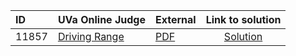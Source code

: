 | ID | UVa Online Judge | External | Link to solution |
|:---|:---|:---|:---:|
| 11857 | [Driving Range](https://onlinejudge.org/index.php?option=com_onlinejudge&Itemid=8&category=673&page=show_problem&problem=2957) | [PDF](https://onlinejudge.org/external/118/11857.pdf) | [Solution](https://github.com/versenyi98/uva-solutions/tree/main/solutions/11857%20-%20Driving%20Range)|
